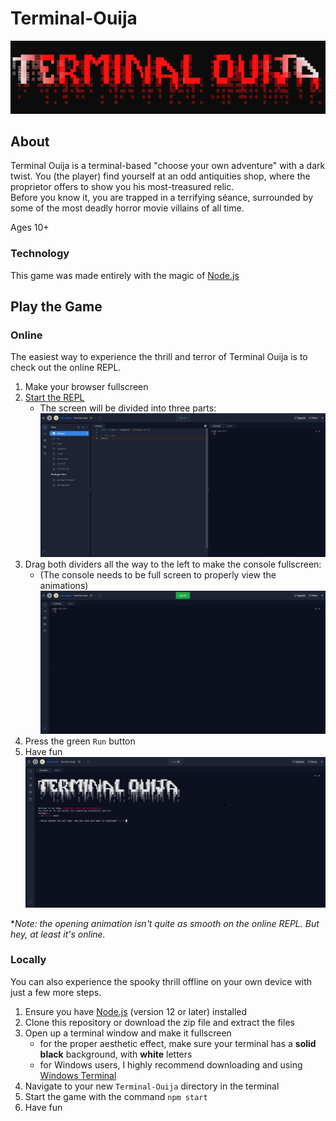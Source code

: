 # Terminal-Ouija

![Terminal Ouija](./banner.png)

## About

Terminal Ouija is a terminal-based "choose your own adventure" with a dark twist.
You (the player) find yourself at an odd antiquities shop, where the proprietor offers to show you his most-treasured relic.  
Before you know it, you are trapped in a terrifying séance, surrounded by some of the most deadly horror movie villains of all time.

Ages 10+

### Technology

This game was made entirely with the magic of [Node.js](https://nodejs.org/en/)

## Play the Game

### Online

The easiest way to experience the thrill and terror of Terminal Ouija is to check out the online REPL.

1. Make your browser fullscreen
2. [Start the REPL](https://repl.it/@elCocodrilo/Terminal-Ouija#index.js)
    - The screen will be divided into three parts:
    ![Repl.it screen](./Screenshot_1.png)
3. Drag both dividers all the way to the left to make the console fullscreen:
    - (The console needs to be full screen to properly view the animations)
    ![Fullscreen console](./Screenshot_2.png)
4. Press the green `Run` button
5. Have fun
![Opening Screen](./Screenshot_3.png)

**Note: the opening animation isn't quite as smooth on the online REPL.  But hey, at least it's online.*

### Locally

You can also experience the spooky thrill offline on your own device with just a few more steps.

1. Ensure you have [Node.js](https://nodejs.org/en/) (version 12 or later) installed
2. Clone this repository or download the zip file and extract the files
3. Open up a terminal window and make it fullscreen
    - for the proper aesthetic effect, make sure your terminal has a **solid black** background, with **white** letters
    - for Windows users, I highly recommend downloading and using [Windows Terminal](https://www.microsoft.com/en-us/p/windows-terminal/9n0dx20hk701)
4. Navigate to your new `Terminal-Ouija` directory in the terminal
5. Start the game with the command `npm start`
6. Have fun
